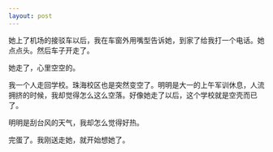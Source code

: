 ```yaml
---
layout: post
---
```

她上了机场的接驳车以后，我在车窗外用嘴型告诉她，到家了给我打一个电话。她点点头。然后车子开走了。

她走了，心里空空的。

我一个人走回学校。珠海校区也是突然变空了。明明是大一的上午军训休息，人流拥挤的时候，我却觉得怎么这么空落。好像她走了以后，这个学校就是空壳而已了。

明明是刮台风的天气，我却怎么觉得好热。

完蛋了。我刚送走她，就开始想她了。